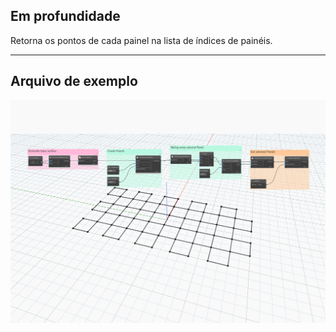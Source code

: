 ## Em profundidade
Retorna os pontos de cada painel na lista de índices de painéis.
___
## Arquivo de exemplo

![GetPanelPoints](./Autodesk.DesignScript.Geometry.PanelSurface.GetPanelPoints_img.jpg)
